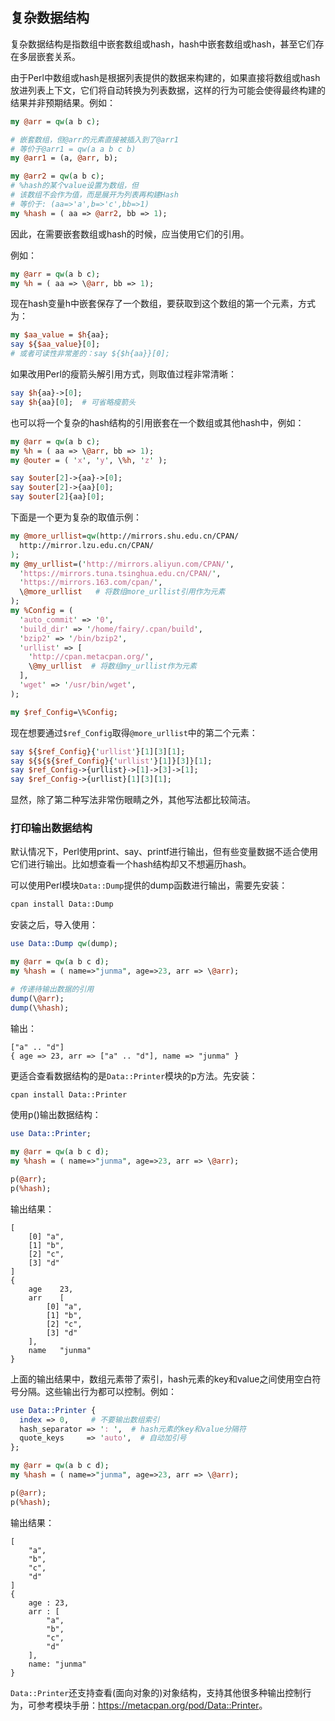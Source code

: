 ## 复杂数据结构

复杂数据结构是指数组中嵌套数组或hash，hash中嵌套数组或hash，甚至它们存在多层嵌套关系。

由于Perl中数组或hash是根据列表提供的数据来构建的，如果直接将数组或hash放进列表上下文，它们将自动转换为列表数据，这样的行为可能会使得最终构建的结果并非预期结果。例如：

```perl
my @arr = qw(a b c);

# 嵌套数组，但@arr的元素直接被插入到了@arr1
# 等价于@arr1 = qw(a a b c b)
my @arr1 = (a, @arr, b);

my @arr2 = qw(a b c);
# %hash的某个value设置为数组，但
# 该数组不会作为值，而是展开为列表再构建Hash
# 等价于: (aa=>'a',b=>'c',bb=>1)
my %hash = ( aa => @arr2, bb => 1);
```

因此，在需要嵌套数组或hash的时候，应当使用它们的引用。

例如：

```perl
my @arr = qw(a b c);
my %h = ( aa => \@arr, bb => 1);
```

现在hash变量h中嵌套保存了一个数组，要获取到这个数组的第一个元素，方式为：

```perl
my $aa_value = $h{aa};
say ${$aa_value}[0];
# 或者可读性非常差的：say ${$h{aa}}[0];
```

如果改用Perl的瘦箭头解引用方式，则取值过程非常清晰：

```perl
say $h{aa}->[0];
say $h{aa}[0];  # 可省略瘦箭头
```

也可以将一个复杂的hash结构的引用嵌套在一个数组或其他hash中，例如：

```perl
my @arr = qw(a b c);
my %h = ( aa => \@arr, bb => 1);
my @outer = ( 'x', 'y', \%h, 'z' );

say $outer[2]->{aa}->[0];
say $outer[2]->{aa}[0];
say $outer[2]{aa}[0];
```

下面是一个更为复杂的取值示例：

```perl
my @more_urllist=qw(http://mirrors.shu.edu.cn/CPAN/
  http://mirror.lzu.edu.cn/CPAN/
);
my @my_urllist=('http://mirrors.aliyun.com/CPAN/',
  'https://mirrors.tuna.tsinghua.edu.cn/CPAN/',
  'https://mirrors.163.com/cpan/',
  \@more_urllist   # 将数组more_urllist引用作为元素
);
my %Config = (
  'auto_commit' => '0',
  'build_dir' => '/home/fairy/.cpan/build',
  'bzip2' => '/bin/bzip2',
  'urllist' => [
    'http://cpan.metacpan.org/',
    \@my_urllist  # 将数组my_urllist作为元素
  ],
  'wget' => '/usr/bin/wget',
);

my $ref_Config=\%Config;
```

现在想要通过`$ref_Config`取得`@more_urllist`中的第二个元素：

```perl
say ${$ref_Config}{'urllist'}[1][3][1];
say ${${${$ref_Config}{'urllist'}[1]}[3]}[1];
say $ref_Config->{urllist}->[1]->[3]->[1];
say $ref_Config->{urllist}[1][3][1];
```

显然，除了第二种写法非常伤眼睛之外，其他写法都比较简洁。

### 打印输出数据结构

默认情况下，Perl使用print、say、printf进行输出，但有些变量数据不适合使用它们进行输出。比如想查看一个hash结构却又不想遍历hash。

可以使用Perl模块`Data::Dump`提供的dump函数进行输出，需要先安装：

```bash
cpan install Data::Dump
```

安装之后，导入使用：

```perl
use Data::Dump qw(dump);

my @arr = qw(a b c d);
my %hash = ( name=>"junma", age=>23, arr => \@arr);

# 传递待输出数据的引用
dump(\@arr);
dump(\%hash);
```

输出：

```
["a" .. "d"]
{ age => 23, arr => ["a" .. "d"], name => "junma" }
```

更适合查看数据结构的是`Data::Printer`模块的p方法。先安装：

```bash
cpan install Data::Printer
```

使用p()输出数据结构：

```perl
use Data::Printer;

my @arr = qw(a b c d);
my %hash = ( name=>"junma", age=>23, arr => \@arr);

p(@arr);
p(%hash);
```

输出结果：

```
[
    [0] "a",
    [1] "b",
    [2] "c",
    [3] "d"
]
{
    age    23,
    arr    [
        [0] "a",
        [1] "b",
        [2] "c",
        [3] "d"
    ],
    name   "junma"
}
```

上面的输出结果中，数组元素带了索引，hash元素的key和value之间使用空白符号分隔。这些输出行为都可以控制。例如：

```perl
use Data::Printer {
  index => 0,     # 不要输出数组索引
  hash_separator => ': ',  # hash元素的key和value分隔符
  quote_keys     => 'auto',  # 自动加引号
};

my @arr = qw(a b c d);
my %hash = ( name=>"junma", age=>23, arr => \@arr);

p(@arr);
p(%hash);
```

输出结果：

```
[
    "a",
    "b",
    "c",
    "d"
]
{
    age : 23,
    arr : [
        "a",
        "b",
        "c",
        "d"
    ],
    name: "junma"
}
```

`Data::Printer`还支持查看(面向对象的)对象结构，支持其他很多种输出控制行为，可参考模块手册：<https://metacpan.org/pod/Data::Printer>。









